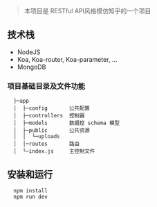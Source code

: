 > 本项目是 RESTful API风格模仿知乎的一个项目

## 技术栈
  * NodeJS
  * Koa, Koa-router, Koa-parameter, ...
  * MongoDB

### 项目基础目录及文件功能
```
  ├─app
  │  ├─config       公共配置
  │  ├─controllers  控制器
  │  ├─models       数据控 schema 模型
  │  ├─public       公共资源
  │  │  └─uploads
  │  │─routes       路由
  │  └─index.js     主控制文件
```

## 安装和运行
```
  npm install
  npm run dev
```